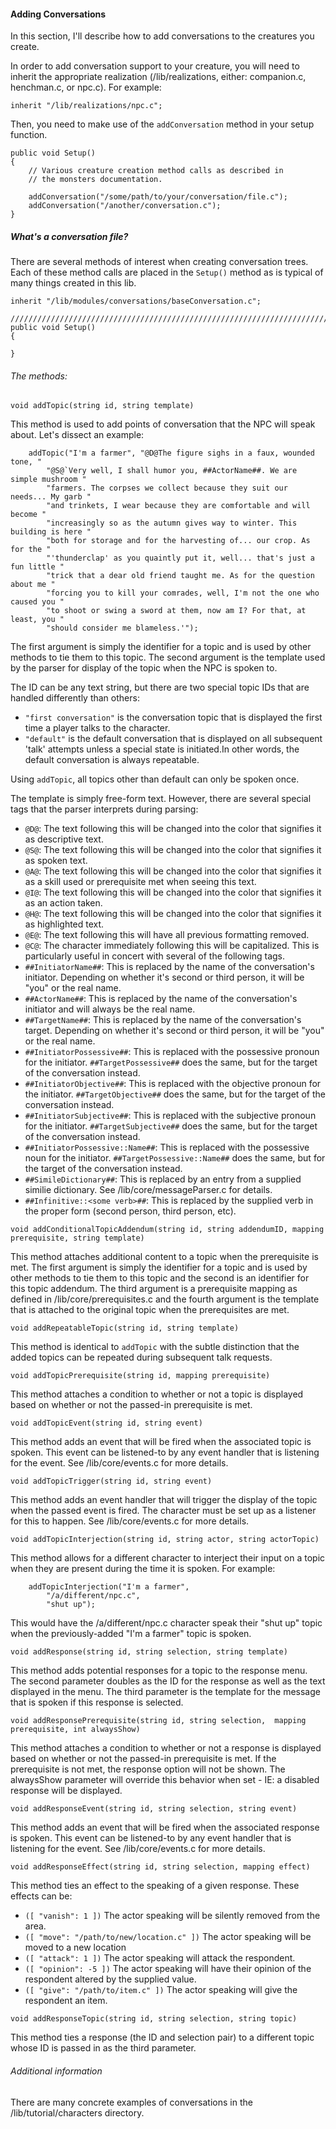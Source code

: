 #### Adding Conversations
In this section, I'll describe how to add conversations to the creatures you create. 

In order to add conversation support to your creature, you will need to inherit the appropriate realization (/lib/realizations, either: companion.c, 
henchman.c, or npc.c). For example:
```
inherit "/lib/realizations/npc.c";
```
Then, you need to make use of the `addConversation` method in your setup function.
```
public void Setup()
{
    // Various creature creation method calls as described in
    // the monsters documentation.

    addConversation("/some/path/to/your/conversation/file.c");
    addConversation("/another/conversation.c");
}
```
##### What's a conversation file?
There are several methods of interest when creating conversation trees. Each of 
these method calls are placed in the `Setup()` method as is typical of many things
created in this lib.
 
```
inherit "/lib/modules/conversations/baseConversation.c";

/////////////////////////////////////////////////////////////////////////////
public void Setup()
{
    
}
```
###### The methods:
`void addTopic(string id, string template)`

This method is used to add points of conversation that the NPC will speak about. 
Let's dissect an example:
```
    addTopic("I'm a farmer", "@D@The figure sighs in a faux, wounded tone, "
        "@S@`Very well, I shall humor you, ##ActorName##. We are simple mushroom "
        "farmers. The corpses we collect because they suit our needs... My garb "
        "and trinkets, I wear because they are comfortable and will become "
        "increasingly so as the autumn gives way to winter. This building is here "
        "both for storage and for the harvesting of... our crop. As for the "
        "'thunderclap' as you quaintly put it, well... that's just a fun little "
        "trick that a dear old friend taught me. As for the question about me "
        "forcing you to kill your comrades, well, I'm not the one who caused you "
        "to shoot or swing a sword at them, now am I? For that, at least, you "
        "should consider me blameless.'");
```
The first argument is simply the identifier for a topic and is used by other methods to 
tie them to this topic. The second argument is the template used by the parser for display
of the topic when the NPC is spoken to.

The ID can be any text string, but there are two special topic IDs that are handled differently
than others:

- `"first conversation"` is the conversation topic that is displayed the first time a player talks to the character.
- `"default"` is the default conversation that is displayed on all subsequent 'talk' attempts unless a special state is initiated.In other words, the default conversation is always repeatable.

Using `addTopic`, all topics other than default can only be spoken once.

The template is simply free-form text. However, there are several special tags that the parser
interprets during parsing:

- `@D@`: The text following this will be changed into the color that signifies it as descriptive text.
- `@S@`: The text following this will be changed into the color that signifies it as spoken text.
- `@A@`: The text following this will be changed into the color that signifies it as a skill used or prerequisite met when seeing this text.
- `@I@`: The text following this will be changed into the color that signifies it as an action taken.
- `@H@`: The text following this will be changed into the color that signifies it as highlighted text.
- `@E@`: The text following this will have all previous formatting removed.
- `@C@`: The character immediately following this will be capitalized. This is particularly useful in concert with several of the following tags.
- `##InitiatorName##`: This is replaced by the name of the conversation's initiator. Depending on whether it's second or third person, it will be "you" or the real name.
- `##ActorName##`: This is replaced by the name of the conversation's initiator and will always be the real name.
- `##TargetName##`: This is replaced by the name of the conversation's target. Depending on whether it's second or third person, it will be "you" or the real name.
- `##InitiatorPossessive##`: This is replaced with the possessive pronoun for the initiator. `##TargetPossessive##` does the same, but for the target of the conversation instead.
- `##InitiatorObjective##`: This is replaced with the objective pronoun for the initiator. `##TargetObjective##` does the same, but for the target of the conversation instead.
- `##InitiatorSubjective##`: This is replaced with the subjective pronoun for the initiator. `##TargetSubjective##` does the same, but for the target of the conversation instead.
- `##InitiatorPossessive::Name##`: This is replaced with the possessive noun for the initiator. `##TargetPossessive::Name##` does the same, but for the target of the conversation instead.
- `##SimileDictionary##`: This is replaced by an entry from a supplied similie dictionary. See /lib/core/messageParser.c for details.
- `##Infinitive::<some verb>##`: This is replaced by the supplied verb in the proper form (second person, third person, etc).

 
`void addConditionalTopicAddendum(string id, string addendumID,
    mapping prerequisite, string template)`

This method attaches additional content to a topic when the prerequisite is met. The first argument is simply the identifier 
for a topic and is used by other methods to tie them to this topic and the second is an 
identifier for this topic addendum. The third argument is a prerequisite mapping as defined in /lib/core/prerequisites.c and
the fourth argument is the template that is attached to the original topic when the prerequisites are met.

`void addRepeatableTopic(string id, string template)`

This method is identical to `addTopic` with the subtle distinction that the added topics can be repeated during subsequent talk requests.

`void addTopicPrerequisite(string id, mapping prerequisite)`

This method attaches a condition to whether or not a topic is displayed based on whether or not the
passed-in prerequisite is met.

`void addTopicEvent(string id, string event)`

This method adds an event that will be fired when the associated topic is spoken. This event can
be listened-to by any event handler that is listening for the event. See /lib/core/events.c for more details.

`void addTopicTrigger(string id, string event)`

This method adds an event handler that will trigger the display of the topic when the 
passed event is fired. The character must be set up as a listener for this to happen. 
See /lib/core/events.c for more details.

`void addTopicInterjection(string id, string actor, string actorTopic)`

This method allows for a different character to interject their input on a topic when
they are present during the time it is spoken. For example:
```
    addTopicInterjection("I'm a farmer",
        "/a/different/npc.c",
        "shut up");
```
This would have the /a/different/npc.c character speak their "shut up" topic when the
previously-added "I'm a farmer" topic is spoken.

`void addResponse(string id, string selection, string template)`

This method adds potential responses for a topic to the response menu. The second parameter doubles
as the ID for the response as well as the text displayed in the menu. The third parameter is
the template for the message that is spoken if this response is selected.

`void addResponsePrerequisite(string id, string selection, 
    mapping prerequisite, int alwaysShow)`

This method attaches a condition to whether or not a response is displayed based on whether or not the
passed-in prerequisite is met. If the prerequisite is not met, the response option will not be shown.
The alwaysShow parameter will override this behavior when set - IE: a disabled response will be displayed.

`void addResponseEvent(string id, string selection, string event)`

This method adds an event that will be fired when the associated response is spoken. This event can
be listened-to by any event handler that is listening for the event. See /lib/core/events.c for more details.

`void addResponseEffect(string id, string selection, mapping effect)`

This method ties an effect to the speaking of a given response. These effects can be:

- `([ "vanish": 1 ])` The actor speaking will be silently removed from the area.
- `([ "move": "/path/to/new/location.c" ])` The actor speaking will be moved to a new location
- `([ "attack": 1 ])` The actor speaking will attack the respondent.
- `([ "opinion": -5 ])` The actor speaking will have their opinion of the respondent altered by the supplied value.
- `([ "give": "/path/to/item.c" ])` The actor speaking will give the respondent an item.

`void addResponseTopic(string id, string selection, string topic)`

This method ties a response (the ID and selection pair) to a different topic whose ID is passed
in as the third parameter.

###### Additional information

There are many concrete examples of conversations in the /lib/tutorial/characters directory.
